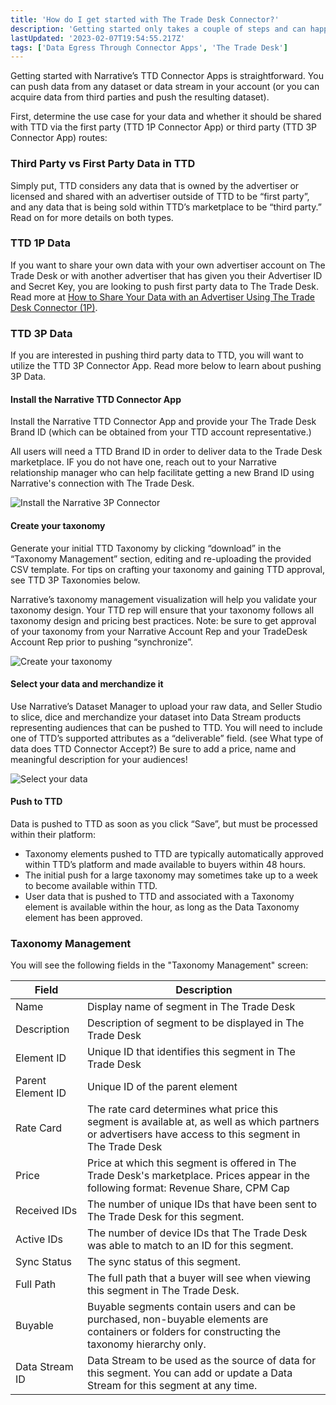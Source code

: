 ```yaml
---
title: 'How do I get started with The Trade Desk Connector?'
description: 'Getting started only takes a couple of steps and can happen in minutes'
lastUpdated: '2023-02-07T19:54:55.217Z'
tags: ['Data Egress Through Connector Apps', 'The Trade Desk']
---
```

Getting started with Narrative’s TTD Connector Apps is straightforward. You can push data from any dataset or data stream in your account \(or you can acquire data from third parties and push the resulting dataset\).

First, determine the use case for your data and whether it should be shared with TTD via the first party \(TTD 1P Connector App) or third party \(TTD 3P Connector App\) routes:

### Third Party vs First Party Data in TTD

Simply put, TTD considers any data that is owned by the advertiser or licensed and shared with an advertiser outside of TTD to be “first party”, and any data that is being sold within TTD’s marketplace to be “third party.” Read on for more details on both types.

### TTD 1P Data

If you want to share your own data with your own advertiser account on The Trade Desk or with another advertiser that has given you their Advertiser ID and Secret Key, you are looking to push first party data to The Trade Desk.  Read more at [How to Share Your Data with an Advertiser Using The Trade Desk Connector (1P)](/knowledge-base/4.how-to-guides/connectors/tradedesk-connector/ttd-1p-data).

### TTD 3P Data

If you are interested in pushing third party data to TTD, you will want to utilize the TTD 3P Connector App. Read more below to learn about pushing 3P Data.

#### Install the Narrative TTD Connector App

Install the Narrative TTD Connector App and provide your The Trade Desk Brand ID \(which can be obtained from your TTD account representative.\)

All users will need a TTD Brand ID in order to deliver data to the Trade Desk marketplace.  IF you do not have one, reach out to your Narrative relationship manager who can help facilitate getting a new Brand ID using Narrative's connection with The Trade Desk. 

![Install the Narrative 3P Connector](https://solutions.narrative.io/hubfs/image-png.png)

#### Create your taxonomy

Generate your initial TTD Taxonomy by clicking “download” in the “Taxonomy Management” section, editing and re-uploading the provided CSV template. For tips on crafting your taxonomy and gaining TTD approval, see TTD 3P Taxonomies below.

Narrative’s taxonomy management visualization will help you validate your taxonomy design. Your TTD rep will ensure that your taxonomy follows all taxonomy design and pricing best practices. Note: be sure to get approval of your taxonomy from your Narrative Account Rep and your TradeDesk Account Rep prior to pushing “synchronize”.

![Create your taxonomy](https://solutions.narrative.io/hubfs/image-png-1.png)

#### Select your data and merchandize it

Use Narrative’s Dataset Manager to upload your raw data, and Seller Studio to slice, dice and merchandize your dataset into Data Stream products representing audiences that can be pushed to TTD. You will need to include one of TTD’s supported attributes as a “deliverable” field. \(see What type of data does TTD Connector Accept?\) Be sure to add a price, name and meaningful description for your audiences!

![Select your data](https://solutions.narrative.io/hubfs/image-png-2.png)

#### Push to TTD

Data is pushed to TTD as soon as you click “Save”, but must be processed within their platform:

* Taxonomy elements pushed to TTD are typically automatically approved within TTD’s platform and made available to buyers within 48 hours.
* The initial push for a large taxonomy may sometimes take up to a week to become available within TTD.
* User data that is pushed to TTD and associated with a Taxonomy element is available within the hour, as long as the Data Taxonomy element has been approved.

### Taxonomy Management

You will see the following fields in the "Taxonomy Management" screen:

| Field              | Description                                                                                                                                                  |
|--------------------|--------------------------------------------------------------------------------------------------------------------------------------------------------------|
| Name               | Display name of segment in The Trade Desk                                                                                                                    |
| Description        | Description of segment to be displayed in The Trade Desk                                                                                                     |
| Element ID         | Unique ID that identifies this segment in The Trade Desk                                                                                                     |
| Parent Element ID  | Unique ID of the parent element                                                                                                                              |
| Rate Card          | The rate card determines what price this segment is available at, as well as which partners or advertisers have access to this segment in The Trade Desk     |
| Price              | Price at which this segment is offered in The Trade Desk's marketplace. Prices appear in the following format: Revenue Share, CPM Cap                        |
| Received IDs       | The number of unique IDs that have been sent to The Trade Desk for this segment.                                                                             |
| Active IDs         | The number of device IDs that The Trade Desk was able to match to an ID for this segment.                                                                    |
| Sync Status        | The sync status of this segment.                                                                                                                             |
| Full Path          | The full path that a buyer will see when viewing this segment in The Trade Desk.                                                                             |
| Buyable            | Buyable segments contain users and can be purchased, non-buyable elements are containers or folders for constructing the taxonomy hierarchy only.            |
| Data Stream ID     | Data Stream to be used as the source of data for this segment. You can add or update a Data Stream for this segment at any time.                             |
